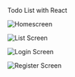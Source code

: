 Todo List with React

![Homescreen](https://imgur.com/UPkddbC)

![List Screen](https://imgur.com/pUFbERJ)

![Login Screen](https://imgur.com/5zbRILB)

![Register Screen](https://imgur.com/cPw1dJ2)




